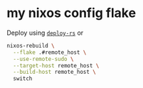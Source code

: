 # my nixos config flake

Deploy using [`deploy-rs`](https://github.com/serokell/deploy-rs) or

```sh
nixos-rebuild \
  --flake .#remote_host \
  --use-remote-sudo \
  --target-host remote_host \
  --build-host remote_host \
  switch
```
